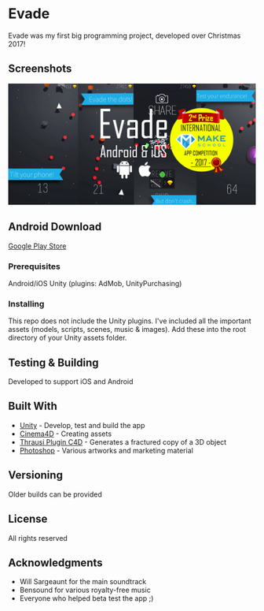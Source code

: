 # Evade

Evade was my first big programming project, developed over Christmas 2017!

## Screenshots

![Feature](/Screenshots/featuregraphic_google.png?raw=true "Feature Graphic")

## Android Download

[Google Play Store](https://play.google.com/store/apps/details?id=adriano.evade.uk)


### Prerequisites

Android/iOS
Unity (plugins: AdMob, UnityPurchasing)

### Installing

This repo does not include the Unity plugins. I've included all the important assets (models, scripts, scenes, music & images). Add these into the root directory of your Unity assets folder.

## Testing & Building

Developed to support iOS and Android

## Built With

* [Unity](https://unity3d.com/) - Develop, test and build the app
* [Cinema4D](https://www.maxon.net/en/products/cinema-4d/overview/) - Creating assets
* [Thrausi Plugin C4D](https://nitro4d.com/product/thrausi/) - Generates a fractured copy of a 3D object
* [Photoshop](https://www.photoshop.com/) - Various artworks and marketing material

## Versioning

Older builds can be provided

## License

All rights reserved

## Acknowledgments

* Will Sargeaunt for the main soundtrack
* Bensound for various royalty-free music
* Everyone who helped beta test the app ;)
